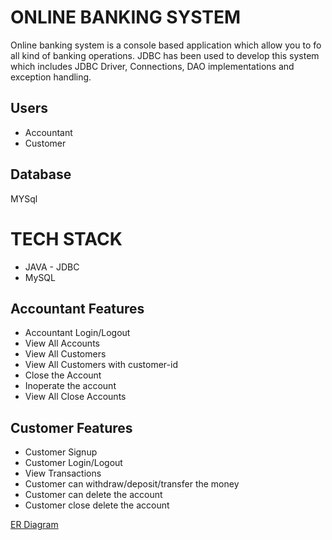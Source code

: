 # ONLINE BANKING SYSTEM 

Online banking system is a console based application which allow you to fo all kind of banking operations. JDBC has been used to develop this system which includes JDBC Driver, Connections, DAO implementations and exception handling. 

## Users
- Accountant
- Customer

## Database 
MYSql

# TECH STACK

- JAVA - JDBC
- MySQL

## Accountant Features

- Accountant Login/Logout
- View All Accounts
- View All Customers
- View All Customers with customer-id
- Close the Account
- Inoperate the account
- View All Close Accounts 

## Customer Features
- Customer Signup
- Customer Login/Logout
- View Transactions
- Customer can withdraw/deposit/transfer the money
- Customer can delete the account
- Customer close delete the account

[ER Diagram ](https://user-images.githubusercontent.com/79252872/229429567-cea80b79-1614-4cbe-95ba-796c65718976.png)

